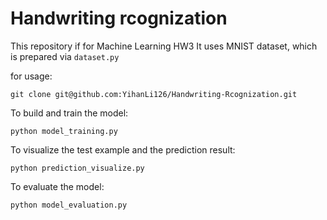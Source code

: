 Handwriting rcognization
==========

This repository if for Machine Learning HW3
It uses MNIST dataset, which is prepared via `dataset.py`

for usage:
```
git clone git@github.com:YihanLi126/Handwriting-Rcognization.git
```

To build and train the model:
```
python model_training.py
```

To visualize the test example and the prediction result:
```
python prediction_visualize.py
```

To evaluate the model:
```
python model_evaluation.py
```